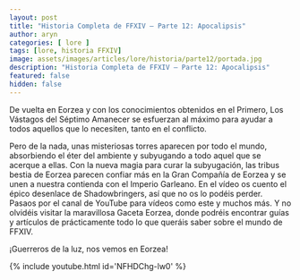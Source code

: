 ```yaml
---
layout: post
title: "Historia Completa de FFXIV – Parte 12: Apocalipsis"
author: aryn
categories: [ lore ]
tags: [lore, historia FFXIV]
image: assets/images/articles/lore/historia/parte12/portada.jpg
description: "Historia Completa de FFXIV – Parte 12: Apocalipsis"
featured: false
hidden: false
---
```

De vuelta en Eorzea y con los conocimientos obtenidos en el Primero, Los Vástagos del Séptimo Amanecer se esfuerzan al máximo para ayudar a todos aquellos que lo necesiten, tanto en el conflicto.

Pero de la nada, unas misteriosas torres aparecen por todo el mundo, absorbiendo el éter del ambiente y subyugando a todo aquel que se acerque a ellas.
Con la nueva magia para curar la subyugación, las tribus bestia de Eorzea parecen confiar más en la Gran Compañía de Eorzea y se unen a nuestra contienda con el Imperio Garleano.
En el vídeo os cuento el épico desenlace de Shadowbringers, así que no os lo podéis perder.
Pasaos por el canal de YouTube para vídeos como este y muchos más.
Y no olvidéis visitar la maravillosa Gaceta Eorzea, donde podréis encontrar guías y artículos de prácticamente todo lo que queráis saber sobre el mundo de FFXIV.

¡Guerreros de la luz, nos vemos en Eorzea!

{% include youtube.html id='NFHDChg-lw0' %}
